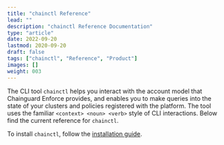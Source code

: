 ```yaml
---
title: "chainctl Reference"
lead: ""
description: "chainctl Reference Documentation"
type: "article"
date: 2022-09-20
lastmod: 2020-09-20
draft: false
tags: ["chainctl", "Reference", "Product"]
images: []
weight: 003
---
```


The CLI tool `chainctl` helps you interact with the account model that Chainguard Enforce provides, and enables you to make queries into the state of your clusters and policies registered with the platform. The tool uses the familiar `<context> <noun> <verb>` style of CLI interactions. Below find the current reference for `chainctl`.

To install `chainctl`, follow the [installation guide](https://edu.chainguard.dev/chainguard/chainguard-enforce/how-to-install-chainctl/).